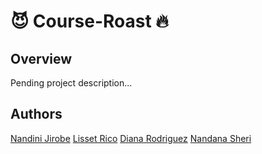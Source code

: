 # 😈 Course-Roast 🔥

## Overview
Pending project description...

## Authors
[Nandini Jirobe](https://github.com/nandinijirobe)
[Lisset Rico](https://github.com/Liz581)
[Diana Rodriguez](https://github.com/drodr32)
[Nandana Sheri](https://github.com/nandanasheri)
